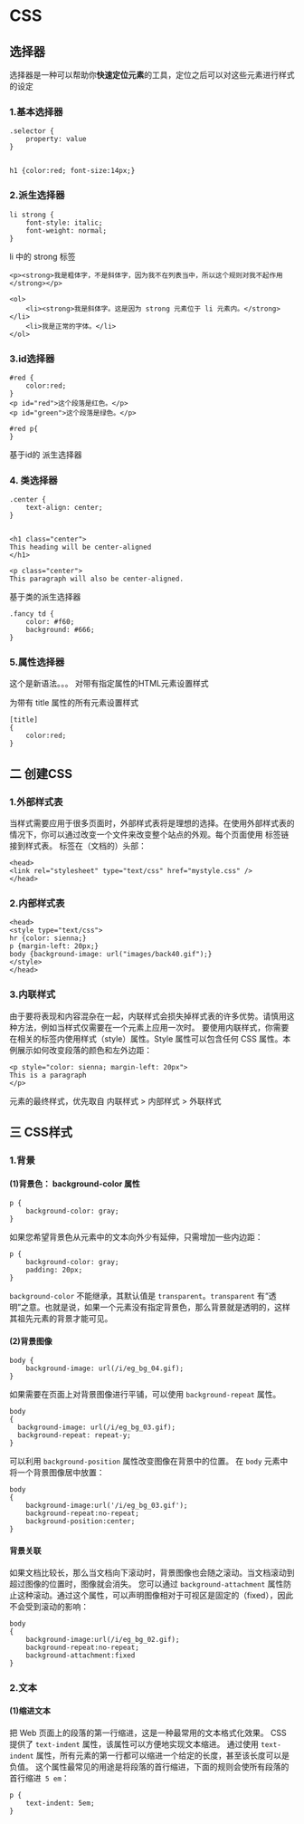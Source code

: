 
# CSS

## 选择器

选择器是一种可以帮助你**快速定位元素**的工具，定位之后可以对这些元素进行样式的设定

### 1.基本选择器
    .selector {
        property: value
    }


    h1 {color:red; font-size:14px;}

### 2.派生选择器
    li strong {
        font-style: italic;
        font-weight: normal;
    }
    
li 中的 strong 标签

    <p><strong>我是粗体字，不是斜体字，因为我不在列表当中，所以这个规则对我不起作用</strong></p>
    
    <ol>
        <li><strong>我是斜体字。这是因为 strong 元素位于 li 元素内。</strong></li>
        <li>我是正常的字体。</li>
    </ol>


### 3.id选择器

    #red {
        color:red; 
    }
    <p id="red">这个段落是红色。</p>
    <p id="green">这个段落是绿色。</p>

    #red p{
    }

基于id的 派生选择器


### 4. 类选择器

    .center {
        text-align: center;
    }


    <h1 class="center">
    This heading will be center-aligned
    </h1>

    <p class="center">
    This paragraph will also be center-aligned.


基于类的派生选择器

    .fancy td {
        color: #f60;
        background: #666;
    }


### 5.属性选择器
这个是新语法。。。
对带有指定属性的HTML元素设置样式

为带有 title 属性的所有元素设置样式

    [title]
    {
        color:red;
    }

## 二 创建CSS

### 1.外部样式表
当样式需要应用于很多页面时，外部样式表将是理想的选择。在使用外部样式表的情况下，你可以通过改变一个文件来改变整个站点的外观。每个页面使用 <link> 标签链接到样式表。<link> 标签在（文档的）头部：

    <head>
    <link rel="stylesheet" type="text/css" href="mystyle.css" />
    </head>

### 2.内部样式表

    <head>
    <style type="text/css">
    hr {color: sienna;}
    p {margin-left: 20px;}
    body {background-image: url("images/back40.gif");}
    </style>
    </head>

### 3.内联样式
由于要将表现和内容混杂在一起，内联样式会损失掉样式表的许多优势。请慎用这种方法，例如当样式仅需要在一个元素上应用一次时。
要使用内联样式，你需要在相关的标签内使用样式（style）属性。Style 属性可以包含任何 CSS 属性。本例展示如何改变段落的颜色和左外边距：
    
    <p style="color: sienna; margin-left: 20px">
    This is a paragraph
    </p>


元素的最终样式，优先取自 内联样式 >  内部样式 > 外联样式

## 三 CSS样式

### 1.背景

#### (1)背景色： background-color 属性

    p {
        background-color: gray;
    }

如果您希望背景色从元素中的文本向外少有延伸，只需增加一些内边距：

    p {
        background-color: gray;
        padding: 20px;
    }

`background-color` 不能继承，其默认值是 `transparent`。`transparent` 有“透明”之意。也就是说，如果一个元素没有指定背景色，那么背景就是透明的，这样其祖先元素的背景才能可见。

#### (2)背景图像

    body {
        background-image: url(/i/eg_bg_04.gif);
    }

如果需要在页面上对背景图像进行平铺，可以使用 `background-repeat` 属性。

    body
    { 
      background-image: url(/i/eg_bg_03.gif);
      background-repeat: repeat-y;
    }

可以利用 `background-position` 属性改变图像在背景中的位置。
在 `body` 元素中将一个背景图像居中放置：

    body
    { 
        background-image:url('/i/eg_bg_03.gif');
        background-repeat:no-repeat;
        background-position:center;
    }

#### 背景关联
如果文档比较长，那么当文档向下滚动时，背景图像也会随之滚动。当文档滚动到超过图像的位置时，图像就会消失。
您可以通过 `background-attachment` 属性防止这种滚动。通过这个属性，可以声明图像相对于可视区是固定的（fixed），因此不会受到滚动的影响：

    body 
    {
        background-image:url(/i/eg_bg_02.gif);
        background-repeat:no-repeat;
        background-attachment:fixed
    }

  
### 2.文本

#### (1)缩进文本
把 Web 页面上的段落的第一行缩进，这是一种最常用的文本格式化效果。
CSS 提供了 `text-indent` 属性，该属性可以方便地实现文本缩进。
通过使用 `text-indent` 属性，所有元素的第一行都可以缩进一个给定的长度，甚至该长度可以是负值。
这个属性最常见的用途是将段落的首行缩进，下面的规则会使所有段落的首行缩进` 5 em`：

    p {
        text-indent: 5em;
    }







